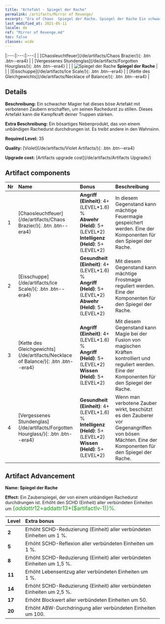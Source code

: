 ```yaml
---
title: "Artefakt - Spiegel der Rache"
permalink: /artifacts/Mirror of Revenge/
excerpt: "Era of Chaos  Spiegel der Rache. Spiegel der Rache Ein schwacher Magier hat dieses böse Artefakt mit verbotenen Zaubern erschaffen, um seinen Rachedurst zu stillen. Dieses Artefakt kann die Kampfkraft deiner Truppen stärken."
last_modified_at: 2021-05-11
locale: de
ref: "Mirror of Revenge.md"
toc: false
classes: wide
---
```


  |:---:|:---:|:---:| 
  |  [Chaosleuchtfeuer](/de/artifacts/Chaos Brazier/){: .btn .btn--era4} |   |  [Vergessenes Stundenglas](/de/artifacts/Forgotten Hourglass/){: .btn .btn--era4} | 
  |   | ![Spiegel der Rache](/images/t/icon_artifact_35.png) **Spiegel der Rache** |  | 
  |  [Eisschuppe](/de/artifacts/Ice Scale/){: .btn .btn--era4} |   |  [Kette des Gleichgewichts](/de/artifacts/Necklace of Balance/){: .btn .btn--era4} | 


## Details

 **Beschreibung:** Ein schwacher Magier hat dieses böse Artefakt mit verbotenen Zaubern erschaffen, um seinen Rachedurst zu stillen. Dieses Artefakt kann die Kampfkraft deiner Truppen stärken.

 **Extra Beschreibung:** Ein bösartiges Nebenprodukt, das von einem unbändigen Rachedurst durchdrungen ist. Es treibt andere in den Wahnsinn.

 **Required Level:** 35

 **Quality:** [Violet](/de/artifacts/Violet Artifacts/){: .btn .btn--era4}

 **Upgrade cost:** [Artifacts upgrade cost](/de/artifacts/Artifacts Upgrade/)



## Artifact components

  | Nr |    Name    |   Bonus | Beschreibung | 
  |:---|:-----------|:--------|:------------| 
  | 1 | [Chaosleuchtfeuer](/de/artifacts/Chaos Brazier/){: .btn .btn--era4} | **Angriff (Einheit)**: 4+(LEVEL\*1.6) %<br/>**Abwehr (Held)**: 5+(LEVEL\*2)<br/>**Intelligenz (Held)**: 5+(LEVEL\*2) | In diesem Gegenstand kann mächtige Feuermagie gespeichert werden. Eine der Komponenten für den Spiegel der Rache. | 
  | 2 | [Eisschuppe](/de/artifacts/Ice Scale/){: .btn .btn--era4} | **Gesundheit (Einheit)**: 4+(LEVEL\*1.6) %<br/>**Angriff (Held)**: 5+(LEVEL\*2)<br/>**Abwehr (Held)**: 5+(LEVEL\*2) | Mit diesem Gegenstand kann mächtige Frostmagie reguliert werden. Eine der Komponenten für den Spiegel der Rache. | 
  | 3 | [Kette des Gleichgewichts](/de/artifacts/Necklace of Balance/){: .btn .btn--era4} | **Angriff (Einheit)**: 4+(LEVEL\*1.6) %<br/>**Angriff (Held)**: 5+(LEVEL\*2)<br/>**Wissen (Held)**: 5+(LEVEL\*2) | Mit diesem Gegenstand kann Magie bei der Fusion von magischen Kräften kontrolliert und reguliert werden. Eine der Komponenten für den Spiegel der Rache. | 
  | 4 | [Vergessenes Stundenglas](/de/artifacts/Forgotten Hourglass/){: .btn .btn--era4} | **Gesundheit (Einheit)**: 4+(LEVEL\*1.6) %<br/>**Intelligenz (Held)**: 5+(LEVEL\*2)<br/>**Wissen (Held)**: 5+(LEVEL\*2) | Wenn man verbotene Zauber wirkt, beschützt es den Zauberer vor Gegenangriffen von bösen Mächten. Eine der Komponenten für den Spiegel der Rache. | 


## Artifact Advancement

 **Name: Spiegel der Rache**

 **Effect:** Ein Zauberspiegel, der von einem unbändigen Rachedurst durchdrungen ist. Erhöht den SCHD (Einheit) aller verbündeten Einheiten um <span style="color: #1ca216;font-size:18px">{$addattr12+$addattr13*($artifactlv-1)}%</span>.

  |  Level  |    Extra bonus  | 
  |:--------|:----------------| 
  | **2** | Erhöht SCHD-Reduzierung (Einheit) aller verbündeten Einheiten um 1 %. | 
  | **5** | Erhöht SCHD-Reflexion aller verbündeten Einheiten um 1 %. | 
  | **8** | Erhöht SCHD-Reduzierung (Einheit) aller verbündeten Einheiten um 1,5 %. | 
  | **11** | Erhöht Lebensentzug aller verbündeten Einheiten um 1 %. | 
  | **14** | Erhöht SCHD-Reduzierung (Einheit) aller verbündeten Einheiten um 2,5 %. | 
  | **17** | Erhöht Blockwert aller verbündeten Einheiten um 50. | 
  | **20** | Erhöht ABW-Durchdringung aller verbündeten Einheiten um 100. | 
